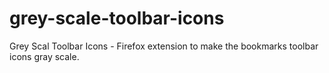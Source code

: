 grey-scale-toolbar-icons
========================

Grey Scal Toolbar Icons - Firefox extension to make the bookmarks toolbar icons gray scale.